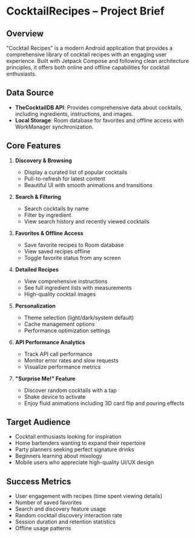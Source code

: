 # CocktailRecipes – Project Brief

## Overview
"Cocktail Recipes" is a modern Android application that provides a comprehensive library of cocktail recipes with an engaging user experience. Built with Jetpack Compose and following clean architecture principles, it offers both online and offline capabilities for cocktail enthusiasts.

## Data Source
- **TheCocktailDB API**: Provides comprehensive data about cocktails, including ingredients, instructions, and images.
- **Local Storage**: Room database for favorites and offline access with WorkManager synchronization.

## Core Features
1. **Discovery & Browsing**
   - Display a curated list of popular cocktails
   - Pull-to-refresh for latest content
   - Beautiful UI with smooth animations and transitions
   
2. **Search & Filtering**
   - Search cocktails by name
   - Filter by ingredient
   - View search history and recently viewed cocktails
   
3. **Favorites & Offline Access**
   - Save favorite recipes to Room database
   - View saved recipes offline
   - Toggle favorite status from any screen
   
4. **Detailed Recipes**
   - View comprehensive instructions
   - See full ingredient lists with measurements
   - High-quality cocktail images
   
5. **Personalization**
   - Theme selection (light/dark/system default)
   - Cache management options
   - Performance optimization settings
   
6. **API Performance Analytics**
   - Track API call performance
   - Monitor error rates and slow requests
   - Visualize performance metrics
   
7. **"Surprise Me!" Feature**
   - Discover random cocktails with a tap
   - Shake device to activate
   - Enjoy fluid animations including 3D card flip and pouring effects

## Target Audience
- Cocktail enthusiasts looking for inspiration
- Home bartenders wanting to expand their repertoire
- Party planners seeking perfect signature drinks
- Beginners learning about mixology
- Mobile users who appreciate high-quality UI/UX design

## Success Metrics
- User engagement with recipes (time spent viewing details)
- Number of saved favorites
- Search and discovery feature usage
- Random cocktail discovery interaction rate
- Session duration and retention statistics
- Offline usage patterns